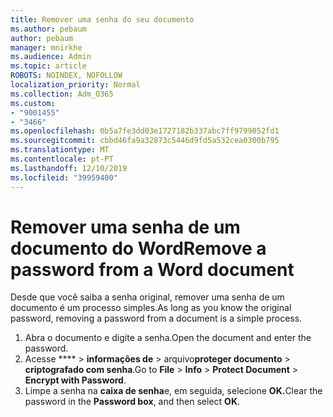 ```yaml
---
title: Remover uma senha do seu documento
ms.author: pebaum
author: pebaum
manager: mnirkhe
ms.audience: Admin
ms.topic: article
ROBOTS: NOINDEX, NOFOLLOW
localization_priority: Normal
ms.collection: Adm_O365
ms.custom:
- "9001455"
- "3466"
ms.openlocfilehash: 0b5a7fe3dd03e1727182b337abc7ff9799052fd1
ms.sourcegitcommit: cbbd46fa9a32873c5446d9fd5a532cea0300b795
ms.translationtype: MT
ms.contentlocale: pt-PT
ms.lasthandoff: 12/10/2019
ms.locfileid: "39959400"
---
```

# <a name="remove-a-password-from-a-word-document"></a><span data-ttu-id="5a7f2-102">Remover uma senha de um documento do Word</span><span class="sxs-lookup"><span data-stu-id="5a7f2-102">Remove a password from a Word document</span></span>

<span data-ttu-id="5a7f2-103">Desde que você saiba a senha original, remover uma senha de um documento é um processo simples.</span><span class="sxs-lookup"><span data-stu-id="5a7f2-103">As long as you know the original password, removing a password from a document is a simple process.</span></span>

1. <span data-ttu-id="5a7f2-104">Abra o documento e digite a senha.</span><span class="sxs-lookup"><span data-stu-id="5a7f2-104">Open the document and enter the password.</span></span>
2. <span data-ttu-id="5a7f2-105">Acesse \*\*\*\* > **informações de** > arquivo**proteger documento** > **criptografado com senha**.</span><span class="sxs-lookup"><span data-stu-id="5a7f2-105">Go to **File** > **Info** > **Protect Document** > **Encrypt with Password**.</span></span>
3. <span data-ttu-id="5a7f2-106">Limpe a senha na **caixa de senha**e, em seguida, selecione **OK.**</span><span class="sxs-lookup"><span data-stu-id="5a7f2-106">Clear the password in the **Password box**, and then select **OK**.</span></span>